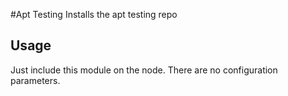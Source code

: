#Apt Testing
Installs the apt testing repo

## Usage
Just include this module on the node. There are no configuration parameters.
